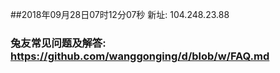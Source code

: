 ##2018年09月28日07时12分07秒 新址: 104.248.23.88
### 兔友常见问题及解答: https://github.com/wanggonging/d/blob/w/FAQ.md
